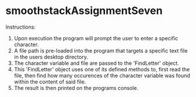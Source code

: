 # smoothstackAssignmentSeven
Instructions:
1. Upon execution the program will prompt the user to enter a specific character.
2. A file path is pre-loaded into the program that targets a specific text file in the users desktop directory.
3. The character variable and file are passed to the 'FindLetter' object.
4. This 'FindLetter' object uses one of its defined methods to, first read the file, then find how many occurences of the character variable was found within the content of said file.
5. The result is then printed on the programs console.
